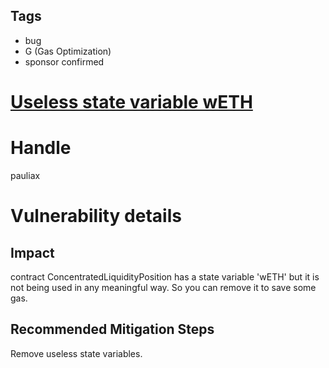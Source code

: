 ## Tags

- bug
- G (Gas Optimization)
- sponsor confirmed

# [Useless state variable wETH](https://github.com/code-423n4/2021-09-sushitrident-2-findings/issues/73) 

# Handle

pauliax


# Vulnerability details

## Impact
contract ConcentratedLiquidityPosition has a state variable 'wETH' but it is not being used in any meaningful way. So you can remove it to save some gas.

## Recommended Mitigation Steps
Remove useless state variables.

